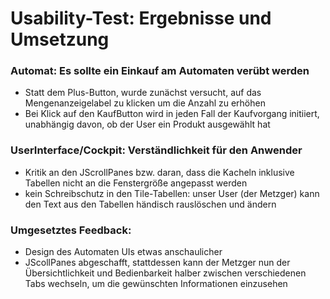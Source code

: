 # Usability-Test: Ergebnisse und Umsetzung

### Automat: Es sollte ein Einkauf am Automaten verübt werden
- Statt dem Plus-Button, wurde zunächst versucht, auf das Mengenanzeigelabel zu klicken um die Anzahl zu erhöhen 
- Bei Klick auf den KaufButton wird in jeden Fall der Kaufvorgang initiiert, unabhängig davon, ob der User ein Produkt ausgewählt hat

### UserInterface/Cockpit: Verständlichkeit für den Anwender
- Kritik an den JScrollPanes bzw. daran, dass die Kacheln inklusive Tabellen nicht an die Fenstergröße angepasst werden
- kein Schreibschutz in den Tile-Tabellen: unser User (der Metzger) kann den Text aus den Tabellen händisch rauslöschen und ändern


### Umgesetztes Feedback:
- Design des Automaten UIs etwas anschaulicher
- JScollPanes abgeschafft, stattdessen kann der Metzger nun der Übersichtlichkeit und Bedienbarkeit halber zwischen verschiedenen
Tabs wechseln, um die gewünschten Informationen einzusehen
